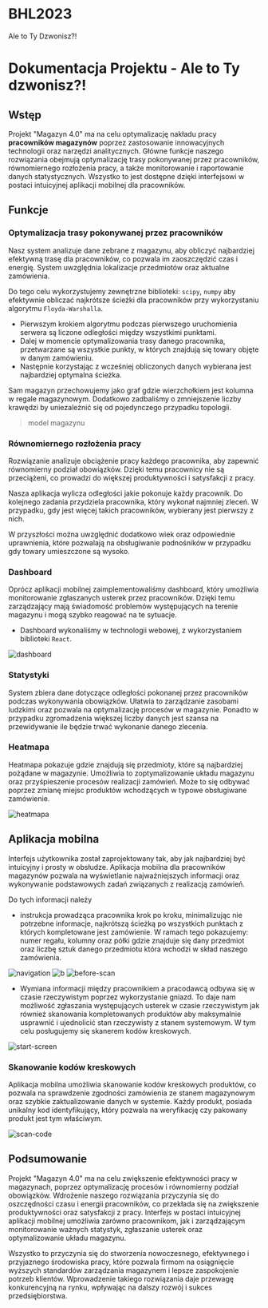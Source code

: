 # BHL2023

Ale to Ty Dzwonisz?!

# Dokumentacja Projektu - Ale to Ty dzwonisz?!

## Wstęp

Projekt "Magazyn 4.0" ma na celu optymalizację nakładu pracy **pracowników magazynów** poprzez zastosowanie innowacyjnych technologii oraz narzędzi analitycznych. Główne funkcje naszego rozwiązania obejmują optymalizację trasy pokonywanej przez pracowników, równomiernego rozłożenia pracy, a także monitorowanie i raportowanie danych statystycznych. Wszystko to jest dostępne dzięki interfejsowi w postaci intuicyjnej aplikacji mobilnej dla pracowników.

## Funkcje

### Optymalizacja trasy pokonywanej przez pracowników

Nasz system analizuje dane zebrane z magazynu, aby obliczyć najbardziej efektywną trasę dla pracowników, co pozwala im zaoszczędzić czas i energię. System uwzględnia lokalizacje przedmiotów oraz aktualne zamówienia.

Do tego celu wykorzystujemy zewnętrzne biblioteki: `scipy`, `numpy` aby efektywnie obliczać najkrótsze ścieżki dla pracowników przy wykorzystaniu algorytmu `Floyda-Warshalla`.

- Pierwszym krokiem algorytmu podczas pierwszego uruchomienia serwera są liczone odległości między wszystkimi punktami.
- Dalej w momencie optymalizowania trasy danego pracownika, przetwarzane są wszystkie punkty, w których znajdują się towary objęte w danym zamówieniu.
- Następnie korzystając z wcześniej obliczonych danych wybierana jest najbardziej optymalna ścieżka.

Sam magazyn przechowujemy jako graf gdzie wierzchołkiem jest kolumna w regale magazynowym. Dodatkowo zadbaliśmy o zmniejszenie liczby krawędzi by uniezależnić się od pojedynczego przypadku topologii.

> model magazynu

### Równomiernego rozłożenia pracy

Rozwiązanie analizuje obciążenie pracy każdego pracownika, aby zapewnić równomierny podział obowiązków. Dzięki temu pracownicy nie są przeciążeni, co prowadzi do większej produktywności i satysfakcji z pracy.

Nasza aplikacja wylicza odległości jakie pokonuje każdy pracownik. Do kolejnego zadania przydziela pracownika, który wykonał najmniej zleceń. W przypadku, gdy jest więcej takich pracowników, wybierany jest pierwszy z nich.

W przyszłości można uwzględnić dodatkowo wiek oraz odpowiednie uprawnienia, które pozwalają na obsługiwanie podnośników w przypadku gdy towary umieszczone są wysoko.

### Dashboard

Oprócz aplikacji mobilnej zaimplementowaliśmy dashboard, który umożliwia monitorowanie zgłaszanych usterek przez pracowników. Dzięki temu zarządzający mają świadomość problemów występujących na terenie magazynu i mogą szybko reagować na te sytuacje.

- Dashboard wykonaliśmy w technologii webowej, z wykorzystaniem biblioteki `React`.

![dashboard](images/dashboard.png)

### Statystyki

System zbiera dane dotyczące odległości pokonanej przez pracowników podczas wykonywania obowiązków. Ułatwia to zarządzanie zasobami ludzkimi oraz pozwala na optymalizację procesów w magazynie. Ponadto w przypadku zgromadzenia większej liczby danych jest szansa na przewidywanie ile będzie trwać wykonanie danego zlecenia.

### Heatmapa

Heatmapa pokazuje gdzie znajdują się przedmioty, które są najbardziej pożądane w magazynie. Umożliwia to zoptymalizowanie układu magazynu oraz przyśpieszenie procesów realizacji zamówień. Może to się odbywać poprzez zmianę miejsc produktów wchodzących w typowe obsługiwane zamówienie.

![heatmapa](images/heatmapa.png)

## Aplikacja mobilna

Interfejs użytkownika został zaprojektowany tak, aby jak najbardziej być intuicyjny i prosty w obsłudze. Aplikacja mobilna dla pracowników magazynów pozwala na wyświetlanie najważniejszych informacji oraz wykonywanie podstawowych zadań związanych z realizacją zamówień.

Do tych informacji należy

- instrukcja prowadząca pracownika krok po kroku, minimalizując nie potrzebne informacje, najkrótszą ścieżką po wszystkich punktach z których kompletowane jest zamówienie. W ramach tego pokazujemy: numer regału, kolumny oraz półki gdzie znajduje się dany przedmiot oraz liczbę sztuk danego przedmiotu która wchodzi w skład naszego zamówienia.

![navigation](images/navigation.png)
![b](images/b.png)
![before-scan](images/before-scan.png)

- Wymiana informacji między pracownikiem a pracodawcą odbywa się w czasie rzeczywistym poprzez wykorzystanie gniazd. To daje nam możliwość zgłaszania występujących usterek w czasie rzeczywistym jak również skanowania kompletowanych produktów aby maksymalnie usprawnić i ujednolicić stan rzeczywisty z stanem systemowym. W tym celu posługujemy się skanerem kodów kreskowych.

![start-screen](images/start-screen.png)

### Skanowanie kodów kreskowych

Aplikacja mobilna umożliwia skanowanie kodów kreskowych produktów, co pozwala na sprawdzenie zgodności zamówienia ze stanem magazynowym oraz szybkie zaktualizowanie danych w systemie. Każdy produkt, posiada unikalny kod identyfikujący, który pozwala na weryfikację czy pakowany produkt jest tym właściwym.

![scan-code](images/scan-code.png)

## Podsumowanie

Projekt "Magazyn 4.0" ma na celu zwiększenie efektywności pracy w magazynach, poprzez optymalizację procesów i równomierny podział obowiązków. Wdrożenie naszego rozwiązania przyczynia się do oszczędności czasu i energii pracowników, co przekłada się na zwiększenie produktywności oraz satysfakcji z pracy. Interfejs w postaci intuicyjnej aplikacji mobilnej umożliwia zarówno pracownikom, jak i zarządzającym monitorowanie ważnych statystyk, zgłaszanie usterek oraz optymalizowanie układu magazynu.

Wszystko to przyczynia się do stworzenia nowoczesnego, efektywnego i przyjaznego środowiska pracy, które pozwala firmom na osiągnięcie wyższych standardów zarządzania magazynem i lepsze zaspokojenie potrzeb klientów. Wprowadzenie takiego rozwiązania daje przewagę konkurencyjną na rynku, wpływając na dalszy rozwój i sukces przedsiębiorstwa.

